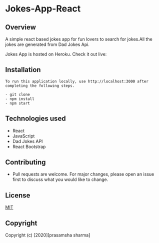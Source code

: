 # Jokes-App-React

## Overview

A simple react based jokes app for fun lovers to search for jokes.All the jokes are generated from Dad Jokes Api.

Jokes App is hosted on Heroku. Check it out live:

## Installation

```
To run this application locally, use http://localhost:3000 after completing the following steps.

- git clone
- npm install
- npm start

```

## Technologies used

- React
- JavaScript
- Dad Jokes API
- React Bootstrap

## Contributing

- Pull requests are welcome. For major changes, please open an issue first to discuss what you would like to change.

## License

[MIT](https://choosealicense.com/licenses/mit/)

## Copyright

Copyright (c) [2020][prasamsha sharma]
